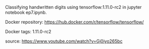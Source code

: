 Classifying handwritten digits using tensorflow:1.11.0-rc2 in jupyter notebook ep7.ipynb.

Docker repository: https://hub.docker.com/r/tensorflow/tensorflow/

Docker tags: 1.11.0-rc2

source: https://www.youtube.com/watch?v=Gj0iyo265bc
